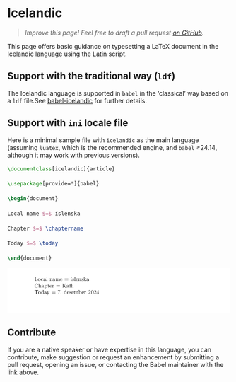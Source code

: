 # Icelandic

<blockquote>
  <p><em>Improve this page! Feel free to draft a pull request <a href="https://github.com/latex3/babel/tree/docs/docs">on GitHub</a>.</em></p>
</blockquote>

This page offers basic guidance on typesetting a LaTeX document in the
Icelandic language using the Latin script.

## Support with the traditional way (`ldf`)

The Icelandic language is supported in `babel` in the ‘classical’ way
based on a `ldf` file.See [babel-icelandic](https://ctan.org/pkg/babel-icelandic) for further details.

## Support with `ini` locale file

Here is a minimal sample file with `icelandic` as the main language
(assuming `luatex`, which is the recommended engine, and `babel` ≥24.14,
although it may work with previous versions).

```tex
\documentclass[icelandic]{article}

\usepackage[provide=*]{babel}

\begin{document}

Local name $=$ íslenska

Chapter $=$ \chaptername

Today $=$ \today

\end{document}
```

![](../media/locale-icelandic.png)

## Contribute

If you are a native speaker or have expertise in this language, you can
contribute, make suggestion or request an enhancement by submitting a
pull request, opening an issue, or contacting the Babel maintainer with
the link above.